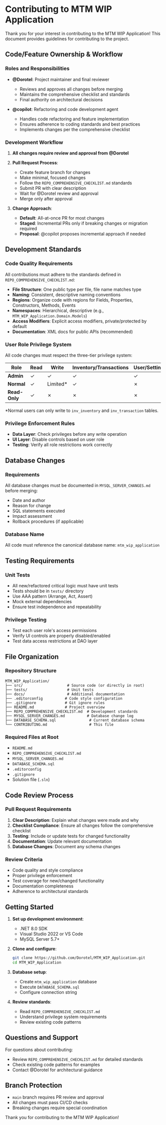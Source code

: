 # Contributing to MTM WIP Application

Thank you for your interest in contributing to the MTM WIP Application! This document provides guidelines for contributing to the project.

## Code/Feature Ownership & Workflow

### Roles and Responsibilities

- **@Dorotel**: Project maintainer and final reviewer
  - Reviews and approves all changes before merging
  - Maintains the comprehensive checklist and standards
  - Final authority on architectural decisions

- **@copilot**: Refactoring and code development agent
  - Handles code refactoring and feature implementation
  - Ensures adherence to coding standards and best practices
  - Implements changes per the comprehensive checklist

### Development Workflow

1. **All changes require review and approval from @Dorotel**
2. **Pull Request Process**:
   - Create feature branch for changes
   - Make minimal, focused changes
   - Follow the `REPO_COMPREHENSIVE_CHECKLIST.md` standards
   - Submit PR with clear description
   - Wait for @Dorotel review and approval
   - Merge only after approval

3. **Change Approach**:
   - **Default**: All-at-once PR for most changes
   - **Staged**: Incremental PRs only if breaking changes or migration required
   - **Proposal**: @copilot proposes incremental approach if needed

## Development Standards

### Code Quality Requirements

All contributions must adhere to the standards defined in `REPO_COMPREHENSIVE_CHECKLIST.md`:

- **File Structure**: One public type per file, file name matches type
- **Naming**: Consistent, descriptive naming conventions
- **Regions**: Organize code with regions for Fields, Properties, Constructors, Methods, Events
- **Namespaces**: Hierarchical, descriptive (e.g., `MTM_WIP_Application.Domain.Models`)
- **Access Modifiers**: Explicit access modifiers, private/protected by default
- **Documentation**: XML docs for public APIs (recommended)

### User Role Privilege System

All code changes must respect the three-tier privilege system:

| Role | Read | Write | Inventory/Transactions | User/Settings/Admin | Search |
|------|------|-------|------------------------|-------------------|---------|
| **Admin** | ✓ | ✓ | ✓ | ✓ | ✓ |
| **Normal** | ✓ | Limited* | ✓ | ✗ | ✓ |
| **Read-Only** | ✓ | ✗ | ✗ | ✗ | ✓ |

*Normal users can only write to `inv_inventory` and `inv_transaction` tables.

### Privilege Enforcement Rules

- **Data Layer**: Check privileges before any write operation
- **UI Layer**: Disable controls based on user role
- **Testing**: Verify all role restrictions work correctly

## Database Changes

### Requirements

All database changes must be documented in `MYSQL_SERVER_CHANGES.md` before merging:

- Date and author
- Reason for change
- SQL statements executed
- Impact assessment
- Rollback procedures (if applicable)

### Database Name

All code must reference the canonical database name: `mtm_wip_application`

## Testing Requirements

### Unit Tests

- All new/refactored critical logic must have unit tests
- Tests should be in `tests/` directory
- Use AAA pattern (Arrange, Act, Assert)
- Mock external dependencies
- Ensure test independence and repeatability

### Privilege Testing

- Test each user role's access permissions
- Verify UI controls are properly disabled/enabled
- Test data access restrictions at DAO layer

## File Organization

### Repository Structure

```
MTM_WIP_Application/
├── src/                    # Source code (or directly in root)
├── tests/                  # Unit tests
├── docs/                   # Additional documentation
├── .editorconfig          # Code style configuration
├── .gitignore             # Git ignore rules
├── README.md              # Project overview
├── REPO_COMPREHENSIVE_CHECKLIST.md  # Development standards
├── MYSQL_SERVER_CHANGES.md          # Database change log
├── DATABASE_SCHEMA.sql               # Current database schema
└── CONTRIBUTING.md                   # This file
```

### Required Files at Root

- `README.md`
- `REPO_COMPREHENSIVE_CHECKLIST.md`
- `MYSQL_SERVER_CHANGES.md`
- `DATABASE_SCHEMA.sql`
- `.editorconfig`
- `.gitignore`
- Solution file (`.sln`)

## Code Review Process

### Pull Request Requirements

1. **Clear Description**: Explain what changes were made and why
2. **Checklist Compliance**: Ensure all changes follow the comprehensive checklist
3. **Testing**: Include or update tests for changed functionality
4. **Documentation**: Update relevant documentation
5. **Database Changes**: Document any schema changes

### Review Criteria

- Code quality and style compliance
- Proper privilege enforcement
- Test coverage for new/changed functionality
- Documentation completeness
- Adherence to architectural standards

## Getting Started

1. **Set up development environment**:
   - .NET 8.0 SDK
   - Visual Studio 2022 or VS Code
   - MySQL Server 5.7+

2. **Clone and configure**:
   ```bash
   git clone https://github.com/Dorotel/MTM_WIP_Application.git
   cd MTM_WIP_Application
   ```

3. **Database setup**:
   - Create `mtm_wip_application` database
   - Execute `DATABASE_SCHEMA.sql`
   - Configure connection string

4. **Review standards**:
   - Read `REPO_COMPREHENSIVE_CHECKLIST.md`
   - Understand privilege system requirements
   - Review existing code patterns

## Questions and Support

For questions about contributing:
- Review `REPO_COMPREHENSIVE_CHECKLIST.md` for detailed standards
- Check existing code patterns for examples
- Contact @Dorotel for architectural guidance

## Branch Protection

- `main` branch requires PR review and approval
- All changes must pass CI/CD checks
- Breaking changes require special coordination

Thank you for contributing to the MTM WIP Application!